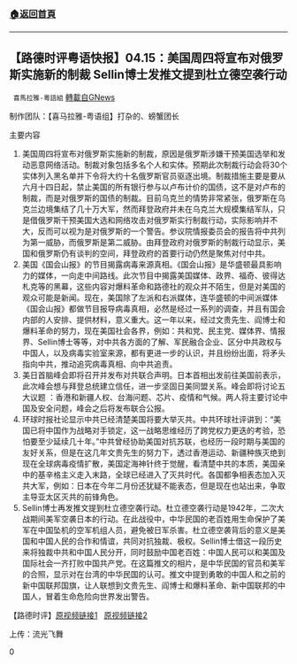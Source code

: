###  [:house:返回首頁](https://github.com/ourhimalayas/txt)
---

## 【路德时评粤语快报】04.15：美国周四将宣布对俄罗斯实施新的制裁 Sellin博士发推文提到杜立德空袭行动
` 喜馬拉雅-粵語組` [轉載自GNews](https://gnews.org/zh-hans/1112660/)

制作团队：【喜马拉雅-粤语组】打杂的、螃蟹团长



主要内容

1. 美国周四将宣布对俄罗斯实施新的制裁，原因是俄罗斯涉嫌干预美国选举和发动恶意网络活动。制裁对象包括多名个人和实体。预期此次制裁行动会将30个实体列入黑名单并下令将大约十名俄罗斯官员驱逐出境。制裁措施主要是要从六月十四日起，禁止美国的所有银行参与以卢布计价的国债，这不是对卢布的制裁，而是对俄罗斯的国债的制裁。目前乌克兰的情势非常紧张，俄罗斯在乌克兰边境集结了几十万大军，然而拜登政府并未在乌克兰大规模集结军队，只是借俄罗斯干预美国大选和网络攻击对俄罗斯实行制裁行动，实际影响并不大，反而可以视为是对俄罗斯的一个警告。参议院情报委员会的报告将中共列为第一威胁，而俄罗斯是第二威胁。由拜登政府对俄罗斯的制裁行动显示，美国和俄罗斯仍有谈判的空间，拜登政府的首要行动仍然是聚焦对付中共。
2. 美国《国会山报》的节目揭露病毒来源真相。《国会山报》是华盛顿最具影响力的媒体，一向走中间路线。此次节目中揭露美国媒体、政界、福奇、彼得达札克等的黑幕，这些内容对爆料革命和路德社的观众并不陌生，但是对美国的观众可能是新闻。现在，美国除了左派和右派媒体，连华盛顿的中间派媒体《国会山报》都做节目报导病毒真相，必然是经过一系列的调查，并且有国会内部的人安排、提供材料，意义重大。这一年以来，经过文贵先生、阎博士和爆料革命的努力，现在美国社会各界，例如：共和党、民主党、媒体界、情报界、Sellin博士等等，对中共各方面的了解、军民融合企业、区分中共政权与中国人，以及病毒实验室来源，都有更进一步的认识，并且纷纷出面，将矛头指向中共，推动追究病毒真相、向中共追责。
3. 美日首脑峰会即将召开并发布对共联合声明。日本首相出发前往美国前表示，此次峰会想与拜登总统建立信任，进一步坚固日美同盟关系。峰会即将讨论五大议题 ：香港和新疆人权、台海问题、芯片、疫情和气候。两人将主要讨论中国及安全问题，峰会之后将发布联合公报。
4. 环球时报社论显示中共已经清楚美国将要大举灭共。中共环球社评讲到：“美国已将中国作为战略对手锁定，这一战略思维经历了跨党权力更迭的考验，恐怕要至少延续几十年。”中共曾经协助美国对抗苏联，也经历一段时期与美国的友好关系，但是在这几年文贵先生的努力下，透过香港运动、新疆种族灭绝到现在全球病毒疫情扩散，美国定海神针终于觉醒，看清楚中共的本质，美国亲中的基辛格主义走入末路，全球已经进入了灭共时代。各国都争相表态加入灭共大军，例如：日本在今年二月份还犹疑不能表态，但是现在也站出来，争取主导亚太区灭共的前锋角色。
5. Sellin博士再发推文提到杜立德空袭行动。杜立德空袭行动是1942年，二次大战期间美军空袭日本的行动。在此战役中，中华民国的老百姓用生命保护了美军在中国坠机的空军机组人员，避免被日军杀害。杜立德空袭背后的意义是美国和中国人民的合作和情谊，共同对抗独裁、极权。Sellin博士借这一段历史来将独裁中共和中国人民分开，同时鼓励中国老百姓：中国人民可以和美国及国际社会一齐打败中国共产党。在这篇推文的相片，是中华民国的官员和美军的合照，显示对在台湾的中华民国的认可。推文中提到勇敢的中国人和之前的新中国联邦国旗，让人联想到文贵先生、阎博士和爆料革命、新中国联邦的中国人，冒着生命危险向世界发出警告。


【路德时评】[原视频链接1](https://youtu.be/Pg0wMvB-bQ8)   [原视频链接2](https://youtu.be/ZDIm5-7hO74)

上传：流光飞舞

0

